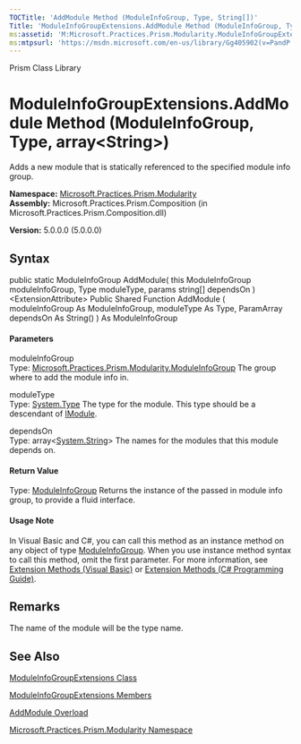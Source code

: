 ```yaml
---
TOCTitle: 'AddModule Method (ModuleInfoGroup, Type, String[])'
Title: 'ModuleInfoGroupExtensions.AddModule Method (ModuleInfoGroup, Type, String[]) (Microsoft.Practices.Prism.Modularity)'
ms:assetid: 'M:Microsoft.Practices.Prism.Modularity.ModuleInfoGroupExtensions.AddModule(Microsoft.Practices.Prism.Modularity.ModuleInfoGroup,System.Type,System.String[])'
ms:mtpsurl: 'https://msdn.microsoft.com/en-us/library/Gg405902(v=PandP.50)'
---
```


Prism Class Library

ModuleInfoGroupExtensions.AddModule Method (ModuleInfoGroup, Type, array&lt;String&gt;)
=====================================================================================================

Adds a new module that is statically referenced to the specified module info group.

**Namespace:** [Microsoft.Practices.Prism.Modularity](https://msdn.microsoft.com/n:microsoft.practices.prism.modularity)
**Assembly:** Microsoft.Practices.Prism.Composition (in Microsoft.Practices.Prism.Composition.dll)

**Version:** 5.0.0.0 (5.0.0.0)

## Syntax


<span id="syntaxToggle"></span>public static ModuleInfoGroup AddModule( this ModuleInfoGroup moduleInfoGroup, Type moduleType, params string[] dependsOn )&lt;ExtensionAttribute&gt; Public Shared Function AddModule ( moduleInfoGroup As ModuleInfoGroup, moduleType As Type, ParamArray dependsOn As String() ) As ModuleInfoGroup
#### Parameters

moduleInfoGroup  
Type: [Microsoft.Practices.Prism.Modularity.ModuleInfoGroup](https://msdn.microsoft.com/t:microsoft.practices.prism.modularity.moduleinfogroup)
The group where to add the module info in.

moduleType  
Type: [System.Type](http://msdn2.microsoft.com/en-us/library/42892f65)
The type for the module. This type should be a descendant of [IModule](https://msdn.microsoft.com/t:microsoft.practices.prism.modularity.imodule).

dependsOn  
Type: array&lt;[System.String](http://msdn2.microsoft.com/en-us/library/s1wwdcbf)&gt;
The names for the modules that this module depends on.

#### Return Value

Type: [ModuleInfoGroup](https://msdn.microsoft.com/t:microsoft.practices.prism.modularity.moduleinfogroup)
Returns the instance of the passed in module info group, to provide a fluid interface.
#### Usage Note

In Visual Basic and C\#, you can call this method as an instance method on any object of type [ModuleInfoGroup](https://msdn.microsoft.com/t:microsoft.practices.prism.modularity.moduleinfogroup). When you use instance method syntax to call this method, omit the first parameter. For more information, see [Extension Methods (Visual Basic)](http://msdn.microsoft.com/en-us/library/bb384936.aspx) or [Extension Methods (C\# Programming Guide)](http://msdn.microsoft.com/en-us/library/bb383977.aspx).

Remarks
-------

<span id="remarksToggle"></span>The name of the module will be the type name.

See Also
--------


[ModuleInfoGroupExtensions Class](https://msdn.microsoft.com/t:microsoft.practices.prism.modularity.moduleinfogroupextensions)

[ModuleInfoGroupExtensions Members](https://msdn.microsoft.com/allmembers.t:microsoft.practices.prism.modularity.moduleinfogroupextensions)

[AddModule Overload](https://msdn.microsoft.com/overload:microsoft.practices.prism.modularity.moduleinfogroupextensions.addmodule)

[Microsoft.Practices.Prism.Modularity Namespace](https://msdn.microsoft.com/n:microsoft.practices.prism.modularity)

